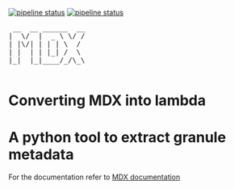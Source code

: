 [![pipeline status](https://gitlab.com/ghrc-cloud/metadata-extractor/badges/master/pipeline.svg)](https://gitlab.com/ghrc-cloud/metadata-extractor/-/jobs) [![pipeline status](https://gitlab.com/ghrc-cloud/metadata-extractor/badges/master/coverage.svg)](https://gitlab.com/ghrc-cloud/metadata-extractor)
<pre>
 __  __ ______  __
|  \/  |  _ \ \/ /
| |\/| | | | \  /
| |  | | |_| /  \
|_|  |_|____/_/\_\

</pre>

# Converting MDX into lambda

# A python tool to extract granule metadata
For the documentation refer to [MDX documentation](https://docs.google.com/document/d/1wQlfpdHOepR8mdfKfBMJwiUyqs5DOVJfjL42ePx6RDA)

